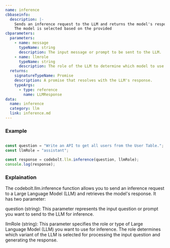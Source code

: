 ```yaml
---
name: inference
cbbaseinfo:
  description: |-
    Sends an inference request to the LLM and returns the model's response.
    The model is selected based on the provided 
cbparameters:
  parameters:
    - name: message
      typeName: string
      description: The input message or prompt to be sent to the LLM.
    - name: llmrole
      typeName: string
      description: The role of the LLM to determine which model to use.
  returns:
    signatureTypeName: Promise
    description: A promise that resolves with the LLM's response.
    typeArgs:
      - type: reference
        name: LLMResponse
data:
  name: inference
  category: llm
  link: inference.md
---
```

<CBBaseInfo/> 
 <CBParameters/>

### Example 

```js 

const question = "Write an API to get all users from the User Table.";
const llmRole = "assistant";

const response = codebolt.llm.inference(question, llmRole);
console.log(response);


```


### Explaination

The codebolt.llm.inference function allows you to send an inference request to a Large Language Model (LLM) and retrieves the model's response. It has two parameter: 

question (string): This parameter represents the input question or prompt you want to send to the LLM for inference.

llmRole (string): This parameter specifies the role or type of Large Language Model (LLM) you want to use for inference. The role determines which variant of the LLM is selected for processing the input question and generating the response.